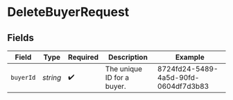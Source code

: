 # DeleteBuyerRequest


## Fields

| Field                                | Type                                 | Required                             | Description                          | Example                              |
| ------------------------------------ | ------------------------------------ | ------------------------------------ | ------------------------------------ | ------------------------------------ |
| `buyerId`                            | *string*                             | :heavy_check_mark:                   | The unique ID for a buyer.           | 8724fd24-5489-4a5d-90fd-0604df7d3b83 |